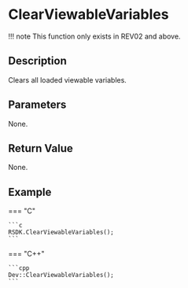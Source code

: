 # ClearViewableVariables

!!! note
    This function only exists in REV02 and above.

## Description
Clears all loaded viewable variables.

## Parameters
None.

## Return Value
None.

## Example
=== "C"

	```c
	RSDK.ClearViewableVariables();
	```

=== "C++"

	```cpp
	Dev::ClearViewableVariables();
	```